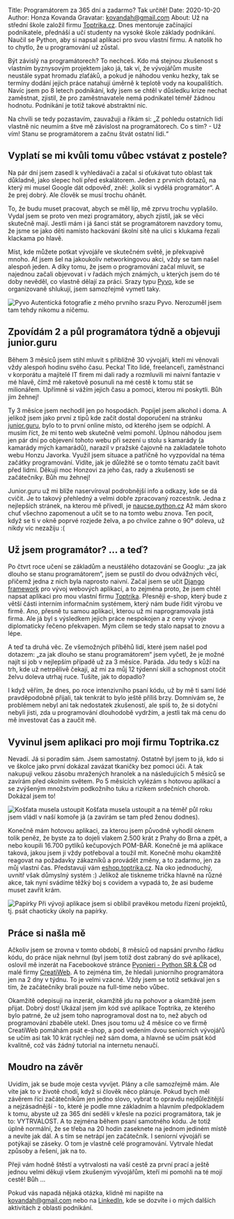 Title: Programátorem za 365 dní a zadarmo? Tak určitě!
Date: 2020-10-20
Author: Honza Kovanda
Gravatar: kovandah@gmail.com
About: Už na střední škole založil firmu [Toptrika.cz](https://toptrika.cz/). Dnes mentoruje začínající podnikatele, přednáší a učí studenty na vysoké škole základy podnikání. Naučil se Python, aby si napsal aplikaci pro svou vlastní firmu. A natolik ho to chytlo, že u programování už zůstal.

Být závislý na programátorech? To nechceš. Kdo má stejnou zkušenost s vlastním byznysovým projektem jako já, tak ví, že vývojářům musíte neustále sypat hromadu zlaťáků, a pokud je náhodou venku hezky, tak se termíny dodání jejich práce natahují úměrně k teplotě vody na koupalištích. Navíc jsem po 8 letech podnikání, kdy jsem se chtěl v důsledku krize nechat zaměstnat, zjistil, že pro zaměstnavatele nemá podnikatel téměř žádnou hodnotu. Podnikání je totiž takové abstraktní nic.

Na chvíli se tedy pozastavím, zauvažuji a říkám si: „Z pohledu ostatních lidí vlastně nic neumím a štve mě závislost na programátorech. Co s tím? - Už vím! Stanu se programátorem a začnu štvát ostatní lidi.“

## Vyplatí se mi kvůli tomu vůbec vstávat z postele?

Na pár dní jsem zasedl k vyhledávači a začal si oťukávat tuto oblast tak důkladně, jako slepec holí před eskalátorem. Jeden z prvních dotazů, na který mi musel Google dát odpověď, zněl: „kolik si vydělá programátor“. A že prej dobrý. Ale člověk se musí trochu ohánět.

To, že budu muset pracovat, abych se měl líp, mě zprvu trochu vyplašilo. Vydal jsem se proto ven mezi programátory, abych zjistil, jak se věci skutečně mají. Jestli mám i já šanci stát se programátorem navzdory tomu, že jsme se jako děti namísto hackování školní sítě na ulici s klukama řezali klackama po hlavě.

Míst, kde můžete potkat vývojáře ve skutečném světě, je překvapivě mnoho. Ať jsem šel na jakoukoliv networkingovou akci, vždy se tam našel alespoň jeden. A díky tomu, že jsem o programování začal mluvit, se najednou začali objevovat i v řadách mých známých, u kterých jsem do té doby nevěděl, co vlastně dělají za práci. Srazy typu [Pyvo](https://pyvo.cz/), kde se organizovaně shlukují, jsem samozřejmě vymetl taky.

![Pyvo]({static}/images/IMG_20191016_210725.jpg)
Autentická fotografie z mého prvního srazu Pyvo. Nerozuměl jsem tam tehdy nikomu a ničemu.

## Zpovídám 2 a půl programátora týdně a objevuji junior.guru

Během 3 měsíců jsem stihl mluvit s přibližně 30 vývojáři, kteří mi věnovali vždy alespoň hodinu svého času. Pecka! Tito lidé, freelanceři, zaměstnanci v korporátu a majitelé IT firem mi dali rady a rozmluvili mi naivní fantazie v mé hlavě, čímž mě raketově posunuli na mé cestě k tomu stát se milionářem. Upřímně si vážím jejich času a pomoci, kterou mi poskytli. Bůh jim žehnej!

Ty 3 měsíce jsem nechodil jen po hospodách. Popíjel jsem alkohol i doma. A jelikož jsem jako první z tipů kde začít dostal doporučení na stránku [junior.guru](https://junior.guru/), bylo to to první online místo, od kterého jsem se odpíchl. A musím říct, že mi tento web skutečně velmi pomohl. Úplnou náhodou jsem jen pár dní po objevení tohoto webu při sezení u stolu s kamarády (a kamarády mých kamarádů), narazil v pražské čajovně na zakladatele tohoto webu Honzu Javorka. Využil jsem situace a patřičně ho vyzpovídal na téma začátky programování. Vidíte, jak je důležité se o tomto tématu začít bavit před lidmi. Děkuji moc Honzovi za jeho čas, rady a zkušenosti se začátečníky. Bůh mu žehnej!

Junior.guru už mi blíže naservíroval podrobnější info a odkazy, kde se dá cvičit. Je to takový přehledný a velmi dobře zpracovaný rozcestník. Jedna z nejlepších stránek, na kterou mě přivedl, je [naucse.python.cz](https://naucse.python.cz/) Až mám skoro chuť všechno zapomenout a učit se to na tomto webu znova. Ten pocit, když se ti v okně poprvé rozjede želva, a po chvilce zahne o 90° doleva, už nikdy víc nezažiju :(

## Už jsem programátor? … a teď?

Po čtvrt roce učení se základům a neustálého dotazování se Googlu: „za jak dlouho se stanu  programátorem“, jsem se pustil do dvou odvážných věcí, přičemž jedna z nich byla naprosto naivní. Začal jsem se učit [Django framework](https://www.djangoproject.com/) pro vývoj webových aplikací, a to zejména proto, že jsem chtěl napsat aplikaci pro mou vlastní firmu [Toptrika](https://toptrika.cz/). Přesněji e-shop, který bude z větší části interním informačním systémem, který nám bude řídit výrobu ve firmě. Ano, přesně tu samou aplikaci, kterou už mi naprogramovala jistá firma. Ale já byl s výsledkem jejich práce nespokojen a z ceny vývoje diplomaticky řečeno překvapen. Mým cílem se tedy stalo napsat to znovu a lépe.

A teď ta druhá věc. Ze všemožných příběhů lidí, které jsem našel pod dotazem: „za jak dlouho se stanu programátorem“ jsem vyčetl, že je možné najít si job v nejlepším případě už za 3 měsíce. Paráda. Jdu tedy s kůží na trh, kde už netrpělivě čekají, až mi za můj 12 týdenní skill a schopnost otočit želvu doleva utrhaj ruce. Tušíte, jak to dopadlo?

I když věřím, že dnes, po roce intenzivního psaní kódu, už by mě ti samí lidé pravděpodobně přijali, tak tenkrát to bylo ještě příliš brzy. Domnívám se, že problémem nebyl ani tak nedostatek zkušeností, ale spíš to, že si dotyční nebyli jisti, zda u programování dlouhodobě vydržím, a jestli tak má cenu do mě investovat čas a zaučit mě.

## Vyvinul jsem aplikaci pro moji firmu Toptrika.cz

Nevadí. Já si poradím sám. Jsem samostatný. Ostatně byl jsem to já, kdo si ve školce jako první dokázal zavázat tkaničky bez pomoci úči. A tak nakupuji velkou zásobu mražených hranolek a na následujících 5 měsíců se zavírám před okolním světem. Po 5 měsících vylézám s hotovou aplikací a se zvýšeným množstvím podkožního tuku a rizikem srdečních chorob. Dokázal jsem to!

![Košťata musela ustoupit]({static}/images/20200420_112700.jpg)
Košťata musela ustoupit a na téměř půl roku jsem vládl v naší komoře já (a zavírám se tam před ženou dodnes).

Konečně mám hotovou aplikaci, za kterou jsem původně vyhodil oknem tolik peněz, že byste za to dojeli vlakem 2.500 krát z Prahy do Brna a zpět, a nebo koupili 16.700 pytlíků kečupových POM-BÄR. Konečně je má aplikace taková, jakou jsem ji vždy potřeboval a toužil mít. Konečně mohu okamžitě reagovat na požadavky zákazníků a provádět změny, a to zadarmo, jen za můj vlastní čas. Představuji vám [eshop.toptrika.cz](https://eshop.toptrika.cz/). Na oko jednoduchý, uvnitř však důmyslný systém :) Jelikož ale tiskneme trička hlavně na různé akce, tak nyní svádíme těžký boj s covidem a vypadá to, že asi budeme muset zavřít krám.

![Papírky]({static}/images/20201014_100729.jpg)
Při vývoji aplikace jsem si oblíbil pravěkou metodu řízení projektů, tj. psát chaoticky úkoly na papírky.

## Práce si našla mě

Ačkoliv jsem se zrovna v tomto období, 8 měsíců od napsání prvního řádku kódu, do práce nijak nehrnul (byl jsem totiž dost zabraný do své aplikace), oslovil mě inzerát na Facebookové stránce [Pyonieri - Python SR & ČR](https://www.facebook.com/groups/pyonieri/) od malé firmy [CreatiWeb](https://creatiweb.cz/). A to zejména tím, že hledali juniorního programátora jen na 2 dny v týdnu. To je velmi vzácné. Vždy jsem se totiž setkával jen s tím, že začátečníky brali pouze na full-time nebo vůbec.

Okamžitě odepisuji na inzerát, okamžitě jdu na pohovor a okamžitě jsem přijat. Dobrý dost! Ukázal jsem jim kód své aplikace Toptrika, ze kterého bylo patrné, že už jsem toho naprogramoval dost na to, než abych od programování zbaběle utekl. Dnes jsou tomu už 4 měsíce co ve firmě CreatiWeb pomáhám psát e-shop, a pod vedením dvou seniorních vývojářů se učím asi tak 10 krát rychleji než sám doma, a hlavně se učím psát kód kvalitně, což vás žádný tutorial na internetu nenaučí.

## Moudro na závěr

Uvidím, jak se bude moje cesta vyvíjet. Plány a cíle samozřejmě mám. Ale víte jak to v životě chodí, když si člověk něco plánuje. Pokud bych měl závěrem říci začátečníkům jen jedno slovo, vybrat to opravdu nejdůležitější a nejzásadnější - to, které je podle mne základním a hlavním předpokladem k tomu, abyste už za 365 dní seděli v křesle na pozici programátora, tak je to: VYTRVALOST. A to zejména během psaní samotného kódu. Je totiž úplně normální, že se třeba na 20 hodin zaseknete na jednom jediném místě a nevíte jak dál. A s tím se netrápí jen začátečník. I seniorní vývojáři se potýkají se záseky. O tom je vlastně celé programování. Vytrvale hledat způsoby a řešení, jak na to.

Přeji vám hodně štěstí a vytrvalosti na vaší cestě za první prací a ještě jednou velmi děkuji všem zkušeným vývojářům, kteří mi pomohli na té mojí cestě! Bůh ...

Pokud vás napadá nějaká otázka, klidně mi napište na [kovandah@gmail.com](mailto:kovandah@gmail.com) nebo na [LinkedIn](https://www.linkedin.com/in/honzakovanda/), kde se dozvíte i o mých dalších aktivitách z oblasti podnikání.
